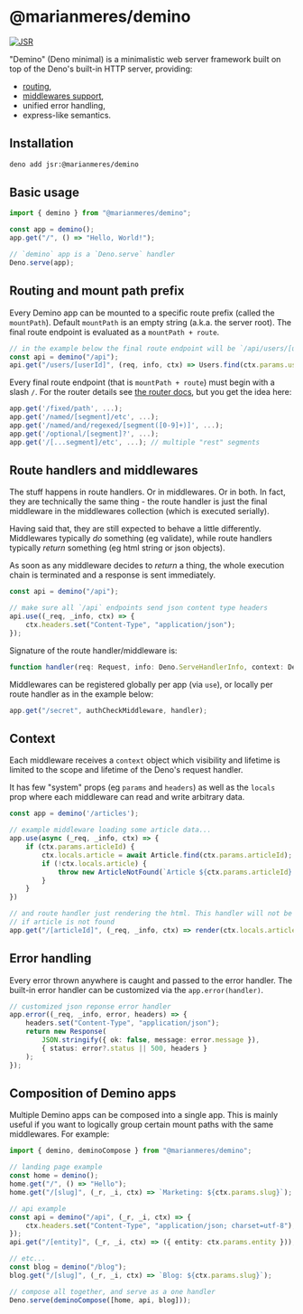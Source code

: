 # @marianmeres/demino

[![JSR](https://jsr.io/badges/@marianmeres/demino)](https://jsr.io/@marianmeres/demino)

"Demino" (Deno minimal) is a minimalistic web server framework built on top of the 
Deno's built-in HTTP server, providing:

- [routing](https://github.com/marianmeres/simple-router), 
- [middlewares support](https://github.com/marianmeres/midware),
- unified error handling,
- express-like semantics.

## Installation

```sh
deno add jsr:@marianmeres/demino
```

## Basic usage

```ts
import { demino } from "@marianmeres/demino";

const app = demino();
app.get("/", () => "Hello, World!");

// `demino` app is a `Deno.serve` handler
Deno.serve(app);
```

## Routing and mount path prefix

Every Demino app can be mounted to a specific route prefix (called the `mountPath`). Default `mountPath` is an empty string (a.k.a. the server root). The final route endpoint is evaluated as a `mountPath + route`.

```typescript
// in the example below the final route endpoint will be `/api/users/[userId]`
const api = demino("/api");
api.get("/users/[userId]", (req, info, ctx) => Users.find(ctx.params.userId));
```

Every final route endpoint (that is `mountPath + route`) must begin with a slash `/`. For the router details see [the router docs](https://github.com/marianmeres/simple-router), but you get the idea here:

```typescript
app.get('/fixed/path', ...);
app.get('/named/[segment]/etc', ...);
app.get('/named/and/regexed/[segment([0-9]+)]', ...);
app.get('/optional/[segment]?', ...);
app.get('/[...segment]/etc', ...); // multiple "rest" segments
```

## Route handlers and middlewares

The stuff happens in route handlers. Or in middlewares. Or in both. In fact, 
they are technically the same thing - the route handler is just the final middleware in the middlewares collection (which is executed serially).

Having said that, they are still expected to behave a little differently. Middlewares 
typically _do_ something (eg validate), while route handlers typically _return_ something (eg html string or json objects).

As soon as any middleware decides to _return_ a thing, the whole execution chain is 
terminated and a response is sent immediately.

```typescript
const api = demino("/api");

// make sure all `/api` endpoints send json content type headers
api.use((_req, _info, ctx) => {
    ctx.headers.set("Content-Type", "application/json");
});
```

Signature of the route handler/middleware is:
```typescript
function handler(req: Request, info: Deno.ServeHandlerInfo, context: DeminoContext): any;
```

Middlewares can be registered globally per app (via `use`), or locally per route handler as in the example below:

```typescript
app.get("/secret", authCheckMiddleware, handler);
```


## Context

Each middleware receives a `context` object which visibility and lifetime is limited to the scope and lifetime of the Deno's request handler. 

It has few "system" props (eg `params` and `headers`) as well as the `locals` prop where each middleware can read and write arbitrary data.

```typescript
const app = demino('/articles');

// example middleware loading some article data...
app.use(async (_req, _info, ctx) => {
    if (ctx.params.articleId) {
        ctx.locals.article = await Article.find(ctx.params.articleId);
        if (!ctx.locals.article) {
            throw new ArticleNotFound(`Article ${ctx.params.articleId} not found`);
        }
    }
})

// and route handler just rendering the html. This handler will not be reached
// if article is not found
app.get("/[articleId]", (_req, _info, ctx) => render(ctx.locals.article));
```

## Error handling

Every error thrown anywhere is caught and passed to the error handler. The built-in error handler can be customized via the `app.error(handler)`.

```typescript
// customized json reponse error handler 
app.error((_req, _info, error, headers) => {
    headers.set("Content-Type", "application/json");
    return new Response(
        JSON.stringify({ ok: false, message: error.message }),
        { status: error?.status || 500, headers }
    );
});
```

## Composition of Demino apps

Multiple Demino apps can be composed into a single app. 
This is mainly useful if you want to logically group certain mount paths with the same middlewares. For example:

```typescript
import { demino, deminoCompose } from "@marianmeres/demino";

// landing page example
const home = demino();
home.get("/", () => "Hello");
home.get("/[slug]", (_r, _i, ctx) => `Marketing: ${ctx.params.slug}`);

// api example
const api = demino("/api", (_r, _i, ctx) => {
    ctx.headers.set("Content-Type", "application/json; charset=utf-8");
});
api.get("/[entity]", (_r, _i, ctx) => ({ entity: ctx.params.entity }));

// etc...
const blog = demino("/blog");
blog.get("/[slug]", (_r, _i, ctx) => `Blog: ${ctx.params.slug}`);

// compose all together, and serve as a one handler
Deno.serve(deminoCompose([home, api, blog]));
```